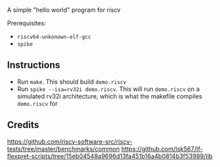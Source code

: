 
A simple "hello world" program for riscv

Prerequisites:
 - `riscv64-unkonown-elf-gcc`
 - `spike`

## Instructions

 - Run `make`. This should build `demo.riscv`
 - Run `spike --isa=rv32i demo.riscv`. This will run `demo.riscv` on a simulated rv32i architecture, which is what the makefile compiles `demo.riscv` for

## Credits

https://github.com/riscv-software-src/riscv-tests/tree/master/benchmarks/common
https://github.com/lsk567/lf-flexpret-scripts/tree/15eb04548a9696d13fa451b16a4b0814b3f53989/lib


